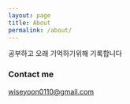 ```yaml
---
layout: page
title: About
permalink: /about/
---
```


공부하고 오래 기억하기위해 기록합니다 

### Contact me

[wiseyoon0110@gmail.com](mailto:wiseyoon0110@gmail.com)